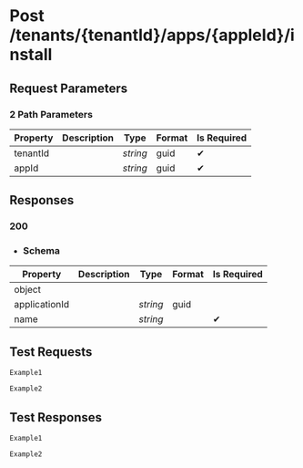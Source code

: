 # **Post**   /tenants/{tenantId}/apps/{appleId}/install


## __Request Parameters__
### 2 Path Parameters
   | Property       | Description | Type     | Format | Is Required |
|----------------|-------------|----------|--------|-------------|
| tenantId      |          |   _string_   |    guid    | ✔           |
|   appId       |             |    _string_  |    guid    |      ✔       |
## __Responses__

### __200__

  - ### Schema


| Property | Description | Type | Format | Is Required |
|----------|-------------|------|--------|-------------|
| object       |           |      |     |            |
|   applicationId       |             |    _string_  |    guid    |             |
| name      |             |   _string_   |        | ✔           |

## __Test Requests__


```cURL tab= 
Example1
```

```C# tab=
Example2
```

## __Test Responses__

```cURL tab= 
Example1
```

```C# tab=
Example2
```

